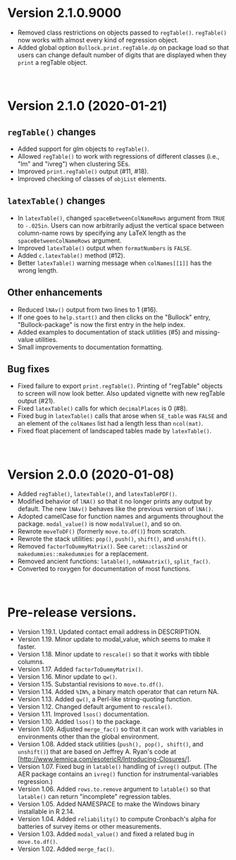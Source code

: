 # Version 2.1.0.9000
* Removed class restrictions on objects passed to `regTable()`. `regTable()`
  now works with almost every kind of regression object.
* Added global option `Bullock.print.regTable.dp` on package load so that 
  users can change default number of digits that are displayed when they
  `print` a regTable object. 
&nbsp;  
&nbsp;  
&nbsp;  



# Version 2.1.0 (2020-01-21)

## `regTable()` changes
* Added support for glm objects to `regTable()`.  
* Allowed `regTable()` to work with regressions of different classes (i.e., 
  "lm" and "ivreg") when clustering SEs.
* Improved `print.regTable()` output (#11, #18).
* Improved checking of classes of `objList` elements.

## `latexTable()` changes
* In `latexTable()`, changed `spaceBetweenColNameRows` argument from `TRUE` 
  to `-.025in`. Users can now arbitrarily adjust the vertical space between
  column-name rows by specifying any LaTeX length as the 
  `spaceBetweenColNameRows` argument.   
* Improved `latexTable()` output when `formatNumbers` is `FALSE`.
* Added `c.latexTable()` method (#12).
* Better `latexTable()` warning message when `colNames[[1]]` has the wrong length.

## Other enhancements
* Reduced `lNAv()` output from two lines to 1 (#16).
* If one goes to `help.start()` and then clicks on the "Bullock" entry, 
  "Bullock-package" is now the first entry in the help index.
* Added examples to documentation of stack utilities (#5) and missing-value 
  utilities.
* Small improvements to documentation formatting.

## Bug fixes
* Fixed failure to export `print.regTable()`. Printing of "regTable" objects  
  to screen will now look better. Also updated vignette with new regTable output 
  (#21).
* Fixed `latexTable()` calls for which `decimalPlaces` is 0 (#8).
* Fixed bug in `latexTable()` calls that arose when `SE_table` was `FALSE` and
  an element of the `colNames` list had a length less than `ncol(mat)`.
* Fixed float placement of landscaped tables made by `latexTable()`.
&nbsp;  
&nbsp;  
&nbsp;  



# Version 2.0.0 (2020-01-08)
* Added `regTable()`, `latexTable()`, and `latexTablePDF()`.
* Modified behavior of `lNA()` so that it no longer prints any output by 
  default. The new `lNAv()` behaves like the previous version of `lNA()`.
* Adopted camelCase for function names and arguments throughout the package.
  `modal_value()` is now `modalValue()`, and so on.
* Rewrote `moveToDF()` (formerly `move.to.df()`) from scratch.
* Rewrote the stack utilities: `pop()`, `push()`, `shift()`, and `unshift()`. 
* Removed `factorToDummyMatrix()`. See `caret::class2ind` or 
  `makedummies::makedummies` for a replacement.
* Removed ancient functions: `latable()`, `noNAmatrix()`, `split_fac()`.
* Converted to roxygen for documentation of most functions.
&nbsp;  
&nbsp;  
&nbsp;  



# Pre-release versions.
* Version 1.19.1. Updated contact email address in DESCRIPTION.
* Version 1.19.  Minor update to modal_value, which seems to make it faster.
* Version 1.18.  Minor update to `rescale()` so that it works with tibble columns.
* Version 1.17.  Added `factorToDummyMatrix()`.
* Version 1.16.  Minor update to `qw()`.
* Version 1.15.  Substantial revisions to `move.to.df()`.
* Version 1.14.  Added `%IN%`, a binary match operator that can return NA.
* Version 1.13.  Added `qw()`, a Perl-like string-quoting function.
* Version 1.12.  Changed default argument to `rescale()`.
* Version 1.11.  Improved `lsos()` documentation.
* Version 1.10.  Added `lsos()` to the package.
* Version 1.09.  Adjusted `merge_fac()` so that it can work with variables in 
               environments other than the global environment. 
* Version 1.08.  Added stack utilities (`push(), pop(), shift()`, and `unshift()`) 
               that are based on Jeffrey A. Ryan's code at
               [http://www.lemnica.com/esotericR/Introducing-Closures/].
* Version 1.07.  Fixed bug in `latable()` handling of `ivreg()` output.  (The AER
               package contains an `ivreg()` function for instrumental-variables
               regression.)
* Version 1.06.  Added `rows.to.remove` argument to `latable()` so that 
               `latable()` can return "incomplete" regression tables.
* Version 1.05.  Added NAMESPACE to make the Windows binary installable in R 2.14.
* Version 1.04.  Added `reliability()` to compute Cronbach's alpha for batteries of survey items or other measurements.
* Version 1.03.  Added `modal_value()` and fixed a related bug in `move.to.df()`.
* Version 1.02.  Added `merge_fac()`.
